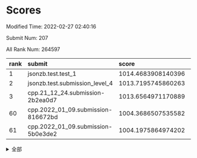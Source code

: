 # Scores

Modified Time: 2022-02-27 02:40:16

Submit Num: 207

All Rank Num: 264597

| rank |               submit               |       score        |       sigma        | pk_num |
| :--- | :--------------------------------- | :----------------- | :----------------- | :----- |
| 1    | jsonzb.test.test_1                 | 1014.4683908140396 | 0.8655340734742089 | 5115   |
| 2    | jsonzb.test.submission_level_4     | 1013.7195745860263 | 0.7994524931505285 | 5107   |
| 3    | cpp.21_12_24.submission-2b2ea0d7   | 1013.6564971170889 | 0.8318899237229166 | 5110   |
| 60   | cpp.2022_01_09.submission-816672bd | 1004.3686507535582 | 0.727774106739665  | 5119   |
| 61   | cpp.2022_01_09.submission-5b0e3de2 | 1004.1975864974202 | 0.7190649820670615 | 5113   |


<details>
<summary>全部</summary>

| rank |                 submit                 |       score        |       sigma        | pk_num |
| :--- | :------------------------------------- | :----------------- | :----------------- | :----- |
| 1    | jsonzb.test.test_1                     | 1014.4683908140396 | 0.8655340734742089 | 5115   |
| 2    | jsonzb.test.submission_level_4         | 1013.7195745860263 | 0.7994524931505285 | 5107   |
| 3    | cpp.21_12_24.submission-2b2ea0d7       | 1013.6564971170889 | 0.8318899237229166 | 5110   |
| 4    | gobigger.level_3.submission_level_3_19 | 1011.4832375779357 | 0.7606351488870468 | 5113   |
| 5    | gobigger.level_3.submission_level_3_4  | 1011.4059334281523 | 0.7696772659409707 | 5113   |
| 6    | gobigger.level_3.submission_level_3_8  | 1011.1436983555463 | 0.7897311215232732 | 5109   |
| 7    | gobigger.level_3.submission_level_3_44 | 1010.8693073920765 | 0.7592529846949541 | 5113   |
| 8    | gobigger.level_3.submission_level_3_9  | 1010.8330921432703 | 0.7497886073181205 | 5116   |
| 9    | gobigger.level_3.submission_level_3_29 | 1010.7845251610706 | 0.7538129666113547 | 5113   |
| 10   | gobigger.level_3.submission_level_3_28 | 1010.7685102633026 | 0.7733267709825895 | 5115   |
| 11   | gobigger.level_3.submission_level_3_42 | 1010.7618058258819 | 0.7713694867730798 | 5109   |
| 12   | gobigger.level_3.submission_level_3_26 | 1010.758393834652  | 0.7706282958344199 | 5113   |
| 13   | gobigger.level_3.submission_level_3_35 | 1010.7021574657343 | 0.7660506707525927 | 5116   |
| 14   | gobigger.level_3.submission_level_3_38 | 1010.5559919859973 | 0.7548191110620164 | 5114   |
| 15   | gobigger.level_3.submission_level_3_15 | 1010.5458195303789 | 0.77662213267534   | 5112   |
| 16   | gobigger.level_3.submission_level_3_46 | 1010.5289435756101 | 0.7604010131599916 | 5114   |
| 17   | gobigger.level_3.submission_level_3_10 | 1010.4930026762394 | 0.7790110489526512 | 5114   |
| 18   | gobigger.level_3.submission_level_3_17 | 1010.4333599481218 | 0.7716998502348306 | 5115   |
| 19   | gobigger.level_3.submission_level_3_40 | 1010.3985744558087 | 0.7604332642762215 | 5112   |
| 20   | gobigger.level_3.submission_level_3_27 | 1010.3662289254739 | 0.7667078525434171 | 5111   |
| 21   | gobigger.level_3.submission_level_3_2  | 1010.3405364154922 | 0.7720923520976487 | 5116   |
| 22   | gobigger.level_3.submission_level_3_5  | 1010.2432749948067 | 0.7540074627432769 | 5105   |
| 23   | gobigger.level_3.submission_level_3_32 | 1010.2393407139813 | 0.759813610380728  | 5115   |
| 24   | gobigger.level_3.submission_level_3_25 | 1010.2301067701931 | 0.7426003790114043 | 5109   |
| 25   | gobigger.level_3.submission_level_3_22 | 1010.1458812470322 | 0.7726998165363625 | 5111   |
| 26   | gobigger.level_3.submission_level_3_3  | 1010.0959453160166 | 0.7516333194741319 | 5113   |
| 27   | gobigger.level_3.submission_level_3_41 | 1010.0089050949365 | 0.7529104086769346 | 5115   |
| 28   | gobigger.level_3.submission_level_3_39 | 1010.002961072671  | 0.7555851357286368 | 5119   |
| 29   | gobigger.level_3.submission_level_3_21 | 1009.9289711018105 | 0.7590618380169898 | 5111   |
| 30   | gobigger.level_3.submission_level_3_33 | 1009.8979586879099 | 0.7614774824042816 | 5114   |
| 31   | gobigger.level_3.submission_level_3_24 | 1009.8522229800253 | 0.748007481278086  | 5113   |
| 32   | gobigger.level_3.submission_level_3_45 | 1009.8423375628441 | 0.7805992739983045 | 5116   |
| 33   | gobigger.level_3.submission_level_3_18 | 1009.7156450278458 | 0.7426695419008137 | 5113   |
| 34   | gobigger.level_3.submission_level_3_36 | 1009.6695353930139 | 0.7595585872815669 | 5109   |
| 35   | gobigger.level_3.submission_level_3_34 | 1009.6008507312301 | 0.7689444804115455 | 5113   |
| 36   | gobigger.level_3.submission_level_3_14 | 1009.4998518745956 | 0.7379628313147691 | 5116   |
| 37   | gobigger.level_3.submission_level_3_37 | 1009.4699340153228 | 0.7316715757710515 | 5113   |
| 38   | gobigger.level_3.submission_level_3_43 | 1009.3733257887177 | 0.754680910230879  | 5119   |
| 39   | gobigger.level_3.submission_level_3_0  | 1009.3222478457188 | 0.725427245922185  | 5113   |
| 40   | gobigger.level_3.submission_level_3_6  | 1009.2451618924288 | 0.750547532867916  | 5116   |
| 41   | gobigger.level_3.submission_level_3_20 | 1009.2151513253814 | 0.7348129221433636 | 5117   |
| 42   | gobigger.level_3.submission_level_3_7  | 1009.1878098963001 | 0.7398904600625144 | 5112   |
| 43   | gobigger.level_3.submission_level_3_48 | 1009.1853929449047 | 0.7280279236002147 | 5114   |
| 44   | gobigger.level_3.submission_level_3_12 | 1009.1840227786435 | 0.7862726206618422 | 5118   |
| 45   | gobigger.level_3.submission_level_3_16 | 1009.1241456667092 | 0.7553897165618736 | 5112   |
| 46   | gobigger.level_3.submission_level_3_47 | 1009.1069541941068 | 0.7522914584665047 | 5119   |
| 47   | gobigger.level_3.submission_level_3_11 | 1009.0746320080775 | 0.7463109759855705 | 5109   |
| 48   | gobigger.level_3.submission_level_3_30 | 1008.9866234633106 | 0.7187411366882543 | 5113   |
| 49   | gobigger.level_3.submission_level_3_23 | 1008.941877021269  | 0.7491882094337964 | 5109   |
| 50   | gobigger.level_3.submission_level_3_1  | 1008.6963713490096 | 0.7498471296321018 | 5112   |
| 51   | gobigger.level_3.submission_level_3_49 | 1008.4564232092274 | 0.7384414676105174 | 5115   |
| 52   | gobigger.level_3.submission_level_3_31 | 1008.2836899110619 | 0.7481016031281628 | 5111   |
| 53   | gobigger.level_3.submission_level_3_13 | 1008.2800404367916 | 0.7572008518535799 | 5113   |
| 54   | gobigger.level_1.submission_level_1_5  | 1005.3039635457629 | 0.7135101019674941 | 5108   |
| 55   | gobigger.level_1.submission_level_1_42 | 1004.8295824156678 | 0.7154003789091381 | 5112   |
| 56   | gobigger.level_1.submission_level_1_38 | 1004.6636049962837 | 0.7174135921652485 | 5111   |
| 57   | gobigger.level_1.submission_level_1_29 | 1004.5912158626855 | 0.728585805319104  | 5118   |
| 58   | gobigger.level_1.submission_level_1_14 | 1004.56189067383   | 0.7140205838866269 | 5112   |
| 59   | gobigger.level_1.submission_level_1_26 | 1004.4629793854809 | 0.7244423683536003 | 5112   |
| 60   | cpp.2022_01_09.submission-816672bd     | 1004.3686507535582 | 0.727774106739665  | 5119   |
| 61   | cpp.2022_01_09.submission-5b0e3de2     | 1004.1975864974202 | 0.7190649820670615 | 5113   |
| 62   | gobigger.level_1.submission_level_1_1  | 1004.1251236198616 | 0.7053958594477057 | 5111   |
| 63   | gobigger.level_1.submission_level_1_16 | 1004.1032240661985 | 0.7108386092399043 | 5113   |
| 64   | gobigger.level_1.submission_level_1_6  | 1004.0352167874479 | 0.7174088828580868 | 5112   |
| 65   | gobigger.level_1.submission_level_1_32 | 1004.0089087142092 | 0.7163781517780559 | 5114   |
| 66   | gobigger.level_1.submission_level_1_7  | 1003.9264281014184 | 0.7099925132369429 | 5112   |
| 67   | gobigger.level_1.submission_level_1_47 | 1003.8928324351969 | 0.7073147014297245 | 5107   |
| 68   | gobigger.level_1.submission_level_1_15 | 1003.7429020453714 | 0.7137861559516603 | 5116   |
| 69   | gobigger.level_1.submission_level_1_46 | 1003.7204718990323 | 0.7124418555863216 | 5110   |
| 70   | gobigger.level_1.submission_level_1_36 | 1003.5995633298417 | 0.7109709461470155 | 5114   |
| 71   | gobigger.level_1.submission_level_1_4  | 1003.5977769451213 | 0.7127775229005352 | 5113   |
| 72   | gobigger.level_1.submission_level_1_21 | 1003.5950221151743 | 0.7207911990334869 | 5105   |
| 73   | gobigger.level_1.submission_level_1_22 | 1003.5610146163317 | 0.7113006282357816 | 5113   |
| 74   | gobigger.level_1.submission_level_1_18 | 1003.5437754103953 | 0.7155789573394933 | 5112   |
| 75   | gobigger.level_1.submission_level_1_48 | 1003.5401773114012 | 0.7106238675850214 | 5111   |
| 76   | gobigger.level_1.submission_level_1_2  | 1003.497647768291  | 0.7134766627854543 | 5112   |
| 77   | gobigger.level_1.submission_level_1_35 | 1003.4967948125492 | 0.7252468384062397 | 5115   |
| 78   | gobigger.level_1.submission_level_1_17 | 1003.3609509419834 | 0.7285682927385457 | 5115   |
| 79   | gobigger.level_1.submission_level_1_13 | 1003.357353887758  | 0.725109859032002  | 5117   |
| 80   | gobigger.level_1.submission_level_1_24 | 1003.3190559725729 | 0.7209715570203038 | 5114   |
| 81   | gobigger.level_1.submission_level_1_31 | 1003.297622669304  | 0.7225678320205708 | 5108   |
| 82   | gobigger.level_1.submission_level_1_44 | 1003.0795627925605 | 0.7118104345169156 | 5113   |
| 83   | gobigger.level_1.submission_level_1_0  | 1003.0750019044884 | 0.7333331051311538 | 5110   |
| 84   | gobigger.level_1.submission_level_1_40 | 1003.0536516767868 | 0.7120307200810736 | 5116   |
| 85   | gobigger.level_1.submission_level_1_37 | 1003.0420774167596 | 0.7233466862041806 | 5113   |
| 86   | gobigger.level_1.submission_level_1_19 | 1003.0288921618754 | 0.7105335101293927 | 5116   |
| 87   | gobigger.level_1.submission_level_1_28 | 1003.0255784682694 | 0.7148990639558128 | 5109   |
| 88   | gobigger.level_1.submission_level_1_10 | 1003.0036828386533 | 0.7163882154758827 | 5115   |
| 89   | gobigger.level_1.submission_level_1_20 | 1002.9512314233001 | 0.7135390599495353 | 5114   |
| 90   | gobigger.level_1.submission_level_1_43 | 1002.9353989782223 | 0.7134834820043923 | 5116   |
| 91   | gobigger.level_1.submission_level_1_49 | 1002.9288317938627 | 0.7145144616506675 | 5115   |
| 92   | gobigger.level_1.submission_level_1_25 | 1002.9212970250119 | 0.7199020225229352 | 5113   |
| 93   | gobigger.level_1.submission_level_1_8  | 1002.8430818189715 | 0.7196727055863246 | 5111   |
| 94   | gobigger.level_1.submission_level_1_27 | 1002.7157319889053 | 0.7092883024377058 | 5117   |
| 95   | gobigger.level_1.submission_level_1_12 | 1002.6766870234165 | 0.7090591633641999 | 5114   |
| 96   | gobigger.level_1.submission_level_1_33 | 1002.6724088716078 | 0.7062265710078006 | 5113   |
| 97   | gobigger.level_1.submission_level_1_30 | 1002.6319366396942 | 0.7033137914049018 | 5112   |
| 98   | gobigger.level_1.submission_level_1_23 | 1002.6148890227885 | 0.7331940926716713 | 5111   |
| 99   | gobigger.level_1.submission_level_1_41 | 1002.6098642007345 | 0.7252126064591375 | 5103   |
| 100  | gobigger.level_1.submission_level_1_39 | 1002.3385525277522 | 0.7121451665741443 | 5115   |
| 101  | gobigger.level_1.submission_level_1_34 | 1002.3118969910256 | 0.7127735927795604 | 5116   |
| 102  | gobigger.level_1.submission_level_1_45 | 1002.136318147493  | 0.7112015927486667 | 5115   |
| 103  | gobigger.level_1.submission_level_1_3  | 1002.1154130043064 | 0.7124010032161611 | 5113   |
| 104  | gobigger.level_1.submission_level_1_9  | 1001.9274032831082 | 0.7113307570218421 | 5115   |
| 105  | gobigger.level_1.submission_level_1_11 | 1001.8266821447763 | 0.7049808354355113 | 5114   |
| 106  | gobigger.random.submission_random_28   | 997.0462193925346  | 0.7191554768053774 | 5111   |
| 107  | gobigger.random.submission_random_47   | 996.7982441261564  | 0.7050835117953058 | 5114   |
| 108  | gobigger.random.submission_random_15   | 996.7475828520753  | 0.7062935780775726 | 5111   |
| 109  | gobigger.random.submission_random_27   | 996.7012263101461  | 0.6941454702020067 | 5112   |
| 110  | gobigger.random.submission_random_1    | 996.6709117352315  | 0.7180444770674347 | 5115   |
| 111  | gobigger.random.submission_random_45   | 996.6597320635226  | 0.7043363135756129 | 5112   |
| 112  | gobigger.random.submission_random_22   | 996.5967273157784  | 0.7076053167127531 | 5119   |
| 113  | gobigger.random.submission_random_0    | 996.5876909038338  | 0.7176683468329674 | 5115   |
| 114  | gobigger.random.submission_random_25   | 996.5354819116004  | 0.7108048649176787 | 5108   |
| 115  | gobigger.random.submission_random_13   | 996.5295160693448  | 0.7039927398415382 | 5114   |
| 116  | gobigger.random.submission_random_20   | 996.5225668231236  | 0.7143225504645282 | 5111   |
| 117  | gobigger.random.submission_random_35   | 996.4977757830541  | 0.7102492397967759 | 5117   |
| 118  | gobigger.random.submission_random_26   | 996.4948593386147  | 0.7064644441455301 | 5106   |
| 119  | gobigger.random.submission_random_21   | 996.4570832535151  | 0.7169680452597117 | 5109   |
| 120  | gobigger.random.submission_random_32   | 996.3472107875174  | 0.710994344692894  | 5116   |
| 121  | gobigger.random.submission_random_36   | 996.3364409327135  | 0.7094270841912621 | 5109   |
| 122  | gobigger.random.submission_random_33   | 996.3187104082949  | 0.7153169269926457 | 5116   |
| 123  | gobigger.random.submission_random_34   | 996.2471298288242  | 0.7089577428942991 | 5111   |
| 124  | gobigger.random.submission_random_4    | 996.1633537536238  | 0.7062132489090596 | 5110   |
| 125  | gobigger.random.submission_random_9    | 996.0794300229975  | 0.7037458745651609 | 5118   |
| 126  | gobigger.random.submission_random_17   | 996.0373618745762  | 0.7060041763853295 | 5107   |
| 127  | gobigger.random.submission_random_19   | 995.9800278899212  | 0.7289542386103428 | 5110   |
| 128  | gobigger.random.submission_random_23   | 995.9661673625369  | 0.7162186344867202 | 5112   |
| 129  | gobigger.random.submission_random_10   | 995.9565119548937  | 0.7171947713767185 | 5115   |
| 130  | gobigger.random.submission_random_6    | 995.9237521677748  | 0.7074327522112697 | 5121   |
| 131  | gobigger.random.submission_random_7    | 995.9033131603311  | 0.7159436737197132 | 5115   |
| 132  | gobigger.random.submission_random_48   | 995.8954878430108  | 0.7007957994569846 | 5112   |
| 133  | gobigger.random.submission_random_38   | 995.8941551979644  | 0.7187000076974874 | 5113   |
| 134  | gobigger.random.submission_random_2    | 995.8938339331211  | 0.7229737548031391 | 5113   |
| 135  | gobigger.random.submission_random_29   | 995.831535909959   | 0.7357745462865733 | 5112   |
| 136  | gobigger.random.submission_random_41   | 995.8211892757496  | 0.7027207857577925 | 5116   |
| 137  | gobigger.random.submission_random_5    | 995.6823569639222  | 0.7150119875390663 | 5115   |
| 138  | gobigger.random.submission_random_42   | 995.6533146553508  | 0.7094816217004536 | 5111   |
| 139  | gobigger.random.submission_random_30   | 995.6194778940946  | 0.704756109133039  | 5114   |
| 140  | gobigger.random.submission_random_44   | 995.5977833677441  | 0.7152716507256891 | 5111   |
| 141  | gobigger.random.submission_random_14   | 995.453156736033   | 0.7119514899334508 | 5113   |
| 142  | gobigger.random.submission_random_49   | 995.4448439640247  | 0.7036435647412232 | 5111   |
| 143  | gobigger.random.submission_random_12   | 995.3783081597859  | 0.7024381985023771 | 5110   |
| 144  | gobigger.random.submission_random_46   | 995.3551075225732  | 0.7137770774119463 | 5115   |
| 145  | gobigger.random.submission_random_43   | 995.3500919772331  | 0.7226451541587706 | 5112   |
| 146  | gobigger.random.submission_random_40   | 995.33493891699    | 0.726828845290834  | 5113   |
| 147  | gobigger.random.submission_random_37   | 995.245046474124   | 0.7116464156878357 | 5113   |
| 148  | gobigger.random.submission_random_11   | 995.2423875944968  | 0.7082029315779858 | 5113   |
| 149  | gobigger.random.submission_random_31   | 995.1640767527365  | 0.7114460789718543 | 5112   |
| 150  | gobigger.random.submission_random_18   | 995.160993737938   | 0.7096893392182391 | 5116   |
| 151  | gobigger.random.submission_random_3    | 995.0459428122335  | 0.7123726710900676 | 5113   |
| 152  | gobigger.random.submission_random_24   | 995.0158124028512  | 0.7101909156011361 | 5117   |
| 153  | gobigger.random.submission_random_16   | 994.6438404817171  | 0.7128878256870175 | 5111   |
| 154  | gobigger.level_2.submission_level_2_19 | 994.4696198602533  | 0.7255056053375178 | 5114   |
| 155  | gobigger.random.submission_random_39   | 994.3221247555897  | 0.7286273715772139 | 5116   |
| 156  | gobigger.random.submission_random_8    | 994.264115402171   | 0.7334269552542487 | 5114   |
| 157  | gobigger.level_2.submission_level_2_42 | 994.1564093461067  | 0.7307314217085019 | 5113   |
| 158  | gobigger.level_2.submission_level_2_4  | 993.8702574621433  | 0.7275437651330191 | 5113   |
| 159  | gobigger.level_2.submission_level_2_1  | 993.7319826042547  | 0.7305842587859492 | 5114   |
| 160  | gobigger.level_2.submission_level_2_39 | 993.5100665866198  | 0.7436146606256383 | 5114   |
| 161  | gobigger.level_2.submission_level_2_45 | 993.4363753492977  | 0.7321883610519266 | 5111   |
| 162  | gobigger.level_2.submission_level_2_28 | 993.1769027330073  | 0.7312714617871855 | 5111   |
| 163  | gobigger.level_2.submission_level_2_2  | 993.1399092115764  | 0.7379171284273957 | 5116   |
| 164  | gobigger.level_2.submission_level_2_40 | 993.0548984624967  | 0.7391821046444316 | 5119   |
| 165  | gobigger.level_2.submission_level_2_7  | 992.9516570233159  | 0.7400359289528975 | 5113   |
| 166  | gobigger.level_2.submission_level_2_30 | 992.8683748310744  | 0.7297305481294704 | 5113   |
| 167  | gobigger.level_2.submission_level_2_46 | 992.7027520281388  | 0.7353104338723041 | 5116   |
| 168  | gobigger.level_2.submission_level_2_25 | 992.6163289133718  | 0.7312231472646971 | 5114   |
| 169  | gobigger.level_2.submission_level_2_20 | 992.6041616315808  | 0.7424520208729907 | 5114   |
| 170  | gobigger.level_2.submission_level_2_12 | 992.5635163911517  | 0.7584714390494549 | 5112   |
| 171  | gobigger.level_2.submission_level_2_26 | 992.5608431946036  | 0.7499434642921555 | 5117   |
| 172  | gobigger.level_2.submission_level_2_0  | 992.5602912222132  | 0.7345228185646445 | 5112   |
| 173  | gobigger.level_2.submission_level_2_9  | 992.5566799653309  | 0.7301166842412181 | 5110   |
| 174  | gobigger.level_2.submission_level_2_24 | 992.5510270520737  | 0.7310885168936775 | 5110   |
| 175  | gobigger.level_2.submission_level_2_44 | 992.5025259073152  | 0.7291272671763124 | 5113   |
| 176  | gobigger.level_2.submission_level_2_5  | 992.3435934819796  | 0.7391755186651405 | 5113   |
| 177  | gobigger.level_2.submission_level_2_10 | 992.2834654913687  | 0.7392383428266102 | 5105   |
| 178  | gobigger.level_2.submission_level_2_15 | 992.2415875819947  | 0.7493883410449472 | 5112   |
| 179  | gobigger.level_2.submission_level_2_3  | 992.2365602409308  | 0.7505102625466525 | 5112   |
| 180  | gobigger.level_2.submission_level_2_18 | 992.1173247699816  | 0.749807658901676  | 5111   |
| 181  | gobigger.level_2.submission_level_2_13 | 992.1014241736697  | 0.7318139835183429 | 5120   |
| 182  | gobigger.level_2.submission_level_2_17 | 992.0854995374888  | 0.744145680614211  | 5117   |
| 183  | gobigger.level_2.submission_level_2_36 | 991.9053042431641  | 0.7490307901370038 | 5111   |
| 184  | gobigger.level_2.submission_level_2_35 | 991.9044743728526  | 0.7543657598264069 | 5113   |
| 185  | gobigger.level_2.submission_level_2_23 | 991.889889024912   | 0.7495828141970021 | 5110   |
| 186  | gobigger.level_2.submission_level_2_34 | 991.8646577120858  | 0.7432117310881204 | 5110   |
| 187  | gobigger.level_2.submission_level_2_41 | 991.7841399689167  | 0.7435489360425387 | 5112   |
| 188  | gobigger.level_2.submission_level_2_8  | 991.5628690264599  | 0.7626279062777606 | 5111   |
| 189  | gobigger.level_2.submission_level_2_32 | 991.5494180186859  | 0.768964176298984  | 5111   |
| 190  | gobigger.level_2.submission_level_2_21 | 991.5468147204455  | 0.7390348003015418 | 5113   |
| 191  | gobigger.level_2.submission_level_2_37 | 991.5436110978665  | 0.7527900922576056 | 5112   |
| 192  | gobigger.level_2.submission_level_2_43 | 991.5390542162002  | 0.7547662550863062 | 5114   |
| 193  | gobigger.level_2.submission_level_2_38 | 991.5174141202001  | 0.7335909742328636 | 5116   |
| 194  | gobigger.level_2.submission_level_2_14 | 991.5145501108207  | 0.7545515602940929 | 5112   |
| 195  | gobigger.level_2.submission_level_2_48 | 991.5073130389626  | 0.7694414617137406 | 5114   |
| 196  | gobigger.level_2.submission_level_2_6  | 991.4958145299088  | 0.7528328812845146 | 5112   |
| 197  | gobigger.level_2.submission_level_2_11 | 991.4127863105017  | 0.7440619582195024 | 5110   |
| 198  | gobigger.level_2.submission_level_2_47 | 991.1997325714217  | 0.7471931000103909 | 5108   |
| 199  | gobigger.level_2.submission_level_2_27 | 991.155602182759   | 0.7585836895505652 | 5115   |
| 200  | gobigger.level_2.submission_level_2_16 | 991.1034671568066  | 0.7500564585870204 | 5110   |
| 201  | gobigger.level_2.submission_level_2_33 | 990.95980033895    | 0.7630787856327794 | 5113   |
| 202  | gobigger.level_2.submission_level_2_31 | 990.8677530747877  | 0.751777155184441  | 5115   |
| 203  | gobigger.level_2.submission_level_2_29 | 990.419893319935   | 0.7625775661650165 | 5116   |
| 204  | gobigger.level_2.submission_level_2_49 | 990.328164666614   | 0.7480734497931426 | 5116   |
| 205  | gobigger.level_2.submission_level_2_22 | 989.9023624035191  | 0.7646297587924143 | 5113   |
| 206  | gobigger.none.submission_none_0        | 978.7294798700261  | 1.25774972375893   | 5113   |
| 207  | gobigger.none.submission_none_1        | 976.4335643796035  | 1.4335705530880714 | 5117   |

</details>